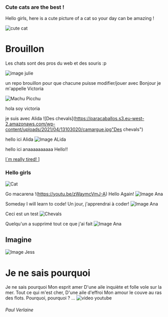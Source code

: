 ### Cute cats are the best !

Hello girls, here is a cute picture of a cat so your day can be amazing !

![cute cat](https://hips.hearstapps.com/hmg-prod/images/cute-cat-photos-1593441022.jpg?crop=1.00xw:0.753xh;0,0.153xh&resize=1200:*)
# Brouillon
Les chats sont des pros du web et des souris :p

![image julie](https://encrypted-tbn0.gstatic.com/images?q=tbn:ANd9GcRETqyVbj5ptJxHuaUr1oOByWU9fzR7AHdklg&usqp=CAU)

un repo brouillon pour que chacune puisse modifier/jouer avec
Bonjour je m'appelle Victoria

![Machu Picchu  ](https://www.peru.travel/Contenido/Noticia/Imagen/fr/1041/1.0/Principal/rsary.jpg " machu picchu")

hola soy victoria

je suis avec Alida
![Des chevals](https://paracaballos.s3.eu-west-2.amazonaws.com/wp-content/uploads/2021/04/13103020/camargue.jpg"Des chevals")

hello ici Alida 
![Image ALida](https://emova-monceaufleurs-fr-storage.omn.proximis.com/Imagestorage/images/454/546/64a6bee42830f_MF_23_06_5969_FicheProduit_EteProduistPlus_910x10908.jpg)

hello ici anaaaaaaaaaa
Hello!!

[I´m really tired! ](https://totalhealthchiropractic.com.au/wp-content/uploads/2022/09/pexels-andrea-piacquadio-3791136-1024x683.jpg)]


### Hello girls
![Cat](https://upload.wikimedia.org/wikipedia/commons/thumb/b/b8/Cute_cat_%281698598876%29.jpg/1200px-Cute_cat_%281698598876%29.jpg?20140706081917 "cute cat")

Go macarena !(https://youtu.be/zWaymcVmJ-A)
Hello Again!
![Image Ana](https://i2.wp.com/atiempo.tv/wp-content/uploads/2019/10/Cansancio1.jpg?fit=780%2C439&ssl=1)

Someday I will learn to code! 
Un jour, j'apprendrai à coder!
![Image Ana](https://jrmcoaching.com.br/wp-content/uploads/2017/03/Mente-Positiva.jpg)

Ceci est un test
![Chevals](https://i.pinimg.com/474x/ba/df/04/badf046ec50c6a51ca1e418438d5373c.jpg "Cheval")

Quelqu'un a supprimé tout ce que j'ai fait
![Image Ana](https://img.freepik.com/free-photo/offended-angry-woman-cross-hands-chest-frowning-sulking-insulted-standing-beige-background_1258-87274.jpg?w=1380&t=st=1690808805~exp=1690809405~hmac=bd667dced811996d5a6e14e41094244439a91b8ac3e618f524458cdac99246e0)

## Imagine
![Image Jess](https://media.istockphoto.com/id/1322277517/fr/photo/herbe-sauvage-dans-les-montagnes-au-coucher-du-soleil.jpg?s=612x612&w=0&k=20&c=tQ19uZQLlIFy8J6QWMyOL6lPt3pdSHBSDFHoXr1K_g0=)

# Je ne sais pourquoi
Je ne sais pourquoi
Mon esprit amer
D'une aile inquiète et folle vole sur la mer.
Tout ce qui m'est cher,
D'une aile d'effroi
Mon amour le couve au ras des flots. Pourquoi, pourquoi ?
... ![video youtube](https://www.poeticamundi.com/plus-beaux-poemes-sur-les-reves-et-limaginaire/)
###### Paul Verlaine
